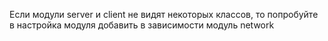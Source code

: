 Если модули server и client не видят некоторых классов, то попробуйте в настройка модуля добавить в зависимости модуль network
